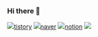 ### Hi there 👋

<a href="https://ohhansoo.tistory.com/" target="_blank"><img src="https://img.shields.io/badge/#03C75A?style=social&logo=appveyor&logoColor=000000"/>tistory</a>
<a href="https://blog.naver.com/zhdnrk124" target="_blank"><img src="https://img.shields.io/badge/FFFFFF?style=social&logo=appveyor&logoColor=000000"/>naver</a>
<a href="https://tidy-ship-234.notion.site/Hansoo-Oh-32e36f118afe43e7b2634f1c59865c37" target="_blank"><img src="https://img.shields.io/badge/FFFFFF?style=plastic&logo=appveyor&logoColor=000000"/>notion</a>
<img src="https://img.shields.io/badge/Android-3DDC84?style=flat-square&logo=Android&logoColor=white"/>

<!--
**Ohhansoo/Ohhansoo** is a ✨ _special_ ✨ repository because its `README.md` (this file) appears on your GitHub profile.

Here are some ideas to get you started:

- 🔭 I’m currently working on ...
- 🌱 I’m currently learning ...
- 👯 I’m looking to collaborate on ...
- 🤔 I’m looking for help with ...
- 💬 Ask me about ...
- 📫 How to reach me: ...
- 😄 Pronouns: ...
- ⚡ Fun fact: ...
-->
